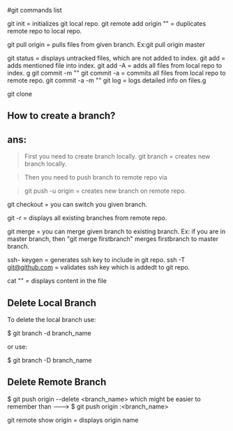 #git commands list

git init = initializes git local repo.
git remote add origin "<cloning path from git hub repo>" = duplicates remote repo to local repo.

git pull origin <branch name> = pulls files from given branch.
Ex:git pull origin master

git status = displays untracked files, which are not added to index.
git add <file name with extension> = adds mentioned file into index.
git add -A = adds all files from local repo to index. g
git commit -m "<description>"
git commit -a = commits all files from local repo to remote repo.
git commit -a -m "<description>" 
git log = logs detailed info on files.g

git clone <git repo url>

How to create a branch?
------------------------
ans: 
-----
>First you need to create branch locally.
>git branch <branch name>= creates new branch locally.

>Then you need to push branch to remote repo via

>git push -u origin <branch name> = creates new branch on remote repo.





git checkout <branch name> = you can switch you given branch.

git -r = displays all existing branches from remote repo.

git merge <branch name> = you can merge given branch to existing branch.
Ex: if you are in master branch, then "git merge firstbranch" merges firstbranch to master branch.

ssh- keygen = generates ssh key to include in git repo.
ssh -T git@github.com = validates ssh key which is addedt to git repo.

cat "<file name>" = displays content in the file


Delete Local Branch
--------------------------
To delete the local branch use:

$ git branch -d branch_name

or use:

$ git branch -D branch_name

Delete Remote Branch
-----------------------

$ git push origin --delete <branch_name> which might be easier to remember than ---> $ git push origin :<branch_name>


git remote show origin = displays origin name




